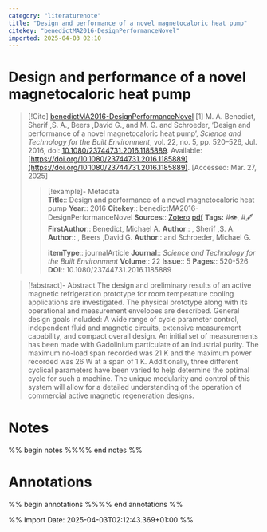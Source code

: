 ```yaml
---
category: "literaturenote"
title: "Design and performance of a novel magnetocaloric heat pump"
citekey: "benedictMA2016-DesignPerformanceNovel"
imported: 2025-04-03 02:10
---
```


# Design and performance of a novel magnetocaloric heat pump


> [!Cite] [benedictMA2016-DesignPerformanceNovel](zotero://select/library/items/N3W2UBAQ)
> [1]  M. A. Benedict, Sherif ,S. A., Beers ,David G., and M. G. and Schroeder, ‘Design and performance of a novel magnetocaloric heat pump’, _Science and Technology for the Built Environment_, vol. 22, no. 5, pp. 520–526, Jul. 2016, doi: [10.1080/23744731.2016.1185889](https://doi.org/10.1080/23744731.2016.1185889). Available: [https://doi.org/10.1080/23744731.2016.1185889](https://doi.org/10.1080/23744731.2016.1185889). [Accessed: Mar. 27, 2025]
> > [!example]- Metadata    
> > **Title**:: Design and performance of a novel magnetocaloric heat pump
> > **Year**:: 2016
> > **Citekey**:: benedictMA2016-DesignPerformanceNovel
> > **Sources**:: [Zotero](zotero://select/library/items/N3W2UBAQ) [pdf](file:////home/joeashton/Zotero/storage/5U5BHME6/Benedict%20et%20al.%20-%202016%20-%20Design%20and%20performance%20of%20a%20novel%20magnetocaloric%20heat%20pump.pdf) 
> > **Tags:** #👁, #🖋
> > **FirstAuthor**:: Benedict, Michael A.
> > **Author**:: , Sherif ,S. A.
> > **Author**:: , Beers ,David G.
> > **Author**:: and Schroeder, Michael G.
> > 
> > **itemType**:: journalArticle
> > **Journal**:: *Science and Technology for the Built Environment*
> > **Volume**:: 22
> > **Issue**:: 5
> > **Pages**:: 520-526
> > **DOI**:: 10.1080/23744731.2016.1185889

> [!abstract]- Abstract
> The design and preliminary results of an active magnetic refrigeration prototype for room temperature cooling applications are investigated. The physical prototype along with its operational and measurement envelopes are described. General design goals included: A wide range of cycle parameter control, independent fluid and magnetic circuits, extensive measurement capability, and compact overall design. An initial set of measurements has been made with Gadolinium particulate of an industrial purity. The maximum no-load span recorded was 21 K and the maximum power recorded was 26 W at a span of 1 K. Additionally, three different cyclical parameters have been varied to help determine the optimal cycle for such a machine. The unique modularity and control of this system will allow for a detailed understanding of the operation of commercial active magnetic regeneration designs.

# Notes

%% begin notes %%%% end notes %%

# Annotations

%% begin annotations %%%% end annotations %%

%% Import Date: 2025-04-03T02:12:43.369+01:00 %%

